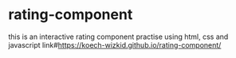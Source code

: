# rating-component
this is an interactive rating component practise using html, css and javascript
link#https://koech-wizkid.github.io/rating-component/
